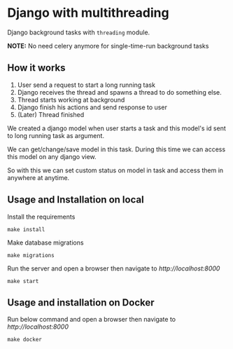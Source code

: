 # Django with multithreading 

Django background tasks with `threading` module.

**NOTE:** No need celery anymore for single-time-run background tasks

## How it works

1. User send a request to start a long running task
2. Django receives the thread and spawns a thread to do something else.
3. Thread starts working at background
4. Django finish his actions and send response to user
5. (Later) Thread finished

We created a django model when user starts a task and this model's id
sent to long running task as argument. 

We can get/change/save model in this task. During this time we can
access this model on any django view. 

So with this we can set custom status on model in task and access them
in anywhere at anytime.

## Usage and Installation on local

Install the requirements

```
make install 
``` 

Make database migrations

```
make migrations
```

Run the server and open a browser then navigate to *http://localhost:8000*

```
make start
```

## Usage and installation on Docker

Run below command and open a browser then navigate to
*http://localhost:8000*

```
make docker
```
